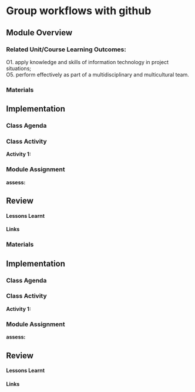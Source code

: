 
# Group workflows with github

## Module Overview

### Related Unit/Course Learning Outcomes:
O1. apply knowledge and skills of information technology in project situations;  
O5. perform effectively as part of a multidisciplinary and multicultural team.

### Materials

## Implementation

### Class Agenda


### Class Activity

**Activity 1:** 


### Module Assignment

**assess:** 

## Review
#### Lessons Learnt
#### Links
### Materials

## Implementation

### Class Agenda


### Class Activity

**Activity 1:** 


### Module Assignment

**assess:** 

## Review
#### Lessons Learnt
#### Links
